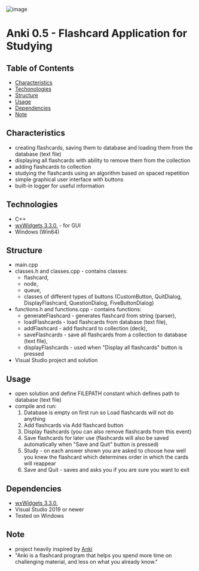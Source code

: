 ![image](https://github.com/user-attachments/assets/ebe90bf9-d996-46aa-96ce-60c1fe03d0ff)

# Anki 0.5 - Flashcard Application for Studying

## Table of Contents

- [Characteristics](#characteristics)
- [Techonologies](#technologies)
- [Structure](#structure)
- [Usage](#usage)
- [Dependencies](#dependencies)
- [Note](#note)

## Characteristics
- creating flashcards, saving them to database and loading them from the database (text file)
- displaying all flashcards with ability to remove them from the collection
- adding flashcards to collection
- studying the flashcards using an algorithm based on spaced repetition
- simple graphical user interface with buttons
- built-in logger for useful information

## Technologies
- C++
- [wxWidgets 3.3.0.](https://wxwidgets.org/downloads/) - for GUI
- Windows (Win64)
 
## Structure
- main.cpp
- classes.h and classes.cpp - contains classes:
  - flashcard,
  - node,
  - queue,
  - classes of different types of buttons (CustomButton, QuitDialog, DisplayFlashcard, QuestionDialog, FiveButtonDialog)
- functions.h and functions.cpp - contains functions:
  - generateFlashcard - generates flashcard from string (parser),
  - loadFlashcards - load flashcards from database (text file),
  - addFlashcard - add flashcard to collection (deck),
  - saveFlashcards - save all flashcards from a collection to database (text file),
  - displayFlashcards - used when "Display all flashcards" button is pressed
- Visual Studio project and solution

## Usage
- open solution and define FILEPATH constant which defines path to database (text file)
- compile and run:
  1. Database is empty on first run so Load flashcards will not do anything
  2. Add flashcards via Add flashcard button
  3. Display flashcards (you can also remove flashcards from this event)
  4. Save flashcards for later use (flashcards will also be saved automatically when "Save and Quit" button is pressed)
  5. Study - on each answer shown you are asked to choose how well you knew the flashcard which determines order in which the cards will reappear
  6. Save and Quit - saves and asks you if you are sure you want to exit
 
## Dependencies
- [wxWidgets 3.3.0.](https://wxwidgets.org/downloads/)
- Visual Studio 2019 or newer
- Tested on Windows

## Note
- project heavily inspired by [Anki](https://apps.ankiweb.net/)
- "Anki is a flashcard program that helps you spend more time on challenging material, and less on what you already know."
